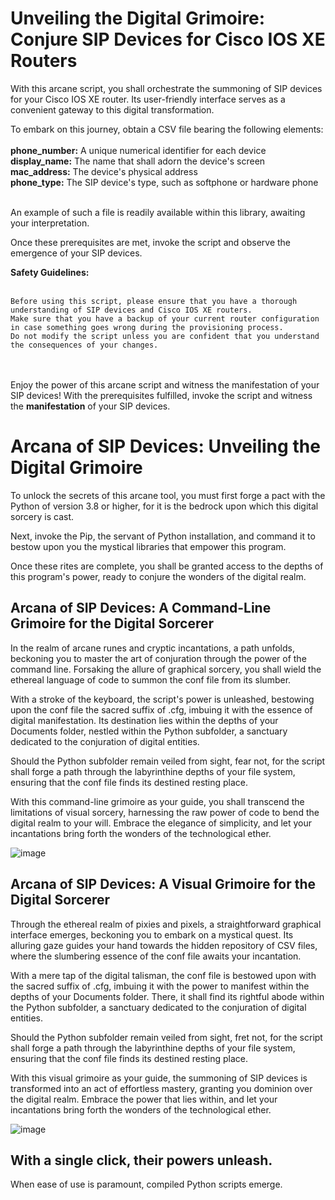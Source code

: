 
# Unveiling the Digital Grimoire: Conjure SIP Devices for Cisco IOS XE Routers

With this arcane script, you shall orchestrate the summoning of SIP devices for your Cisco IOS XE router. Its user-friendly interface serves as a convenient gateway to this digital transformation.

To embark on this journey, obtain a CSV file bearing the following elements:<br /><br />
**phone_number:** A unique numerical identifier for each device <br />
**display_name:** The name that shall adorn the device's screen<br />
**mac_address:** The device's physical address<br />
**phone_type:** The SIP device's type, such as softphone or hardware phone<br /><br />

An example of such a file is readily available within this library, awaiting your interpretation.

Once these prerequisites are met, invoke the script and observe the emergence of your SIP devices.

**Safety Guidelines:**<br /><br />

    Before using this script, please ensure that you have a thorough understanding of SIP devices and Cisco IOS XE routers.
    Make sure that you have a backup of your current router configuration in case something goes wrong during the provisioning process.
    Do not modify the script unless you are confident that you understand the consequences of your changes.
<br /><br />
Enjoy the power of this arcane script and witness the manifestation of your SIP devices!
With the prerequisites fulfilled, invoke the script and witness the **manifestation** of your SIP devices.

# Arcana of SIP Devices: Unveiling the Digital Grimoire
To unlock the secrets of this arcane tool, you must first forge a pact with the Python of version 3.8 or higher, for it is the bedrock upon which this digital sorcery is cast.

Next, invoke the Pip, the servant of Python installation, and command it to bestow upon you the mystical libraries that empower this program.

Once these rites are complete, you shall be granted access to the depths of this program's power, ready to conjure the wonders of the digital realm.


## Arcana of SIP Devices: A Command-Line Grimoire for the Digital Sorcerer

In the realm of arcane runes and cryptic incantations, a path unfolds, beckoning you to master the art of conjuration through the power of the command line. Forsaking the allure of graphical sorcery, you shall wield the ethereal language of code to summon the conf file from its slumber.

With a stroke of the keyboard, the script's power is unleashed, bestowing upon the conf file the sacred suffix of .cfg, imbuing it with the essence of digital manifestation. Its destination lies within the depths of your Documents folder, nestled within the Python subfolder, a sanctuary dedicated to the conjuration of digital entities.

Should the Python subfolder remain veiled from sight, fear not, for the script shall forge a path through the labyrinthine depths of your file system, ensuring that the conf file finds its destined resting place.

With this command-line grimoire as your guide, you shall transcend the limitations of visual sorcery, harnessing the raw power of code to bend the digital realm to your will. Embrace the elegance of simplicity, and let your incantations bring forth the wonders of the technological ether.

![image](https://github.com/CodeWhisperer69/Cisco-collab/assets/150474858/a9a335e6-4788-4f56-a0e0-42cdd71cdd90)


## Arcana of SIP Devices: A Visual Grimoire for the Digital Sorcerer

Through the ethereal realm of pixies and pixels, a straightforward graphical interface emerges, beckoning you to embark on a mystical quest. Its alluring gaze guides your hand towards the hidden repository of CSV files, where the slumbering essence of the conf file awaits your incantation.

With a mere tap of the digital talisman, the conf file is bestowed upon with the sacred suffix of .cfg, imbuing it with the power to manifest within the depths of your Documents folder. There, it shall find its rightful abode within the Python subfolder, a sanctuary dedicated to the conjuration of digital entities.

Should the Python subfolder remain veiled from sight, fret not, for the script shall forge a path through the labyrinthine depths of your file system, ensuring that the conf file finds its destined resting place.

With this visual grimoire as your guide, the summoning of SIP devices is transformed into an act of effortless mastery, granting you dominion over the digital realm. Embrace the power that lies within, and let your incantations bring forth the wonders of the technological ether.

![image](https://github.com/CodeWhisperer69/Cisco-collab/assets/150474858/b3715b62-ef2a-431d-a6a5-56d95d9095d8)



## With a single click, their powers unleash.
When ease of use is paramount, compiled Python scripts emerge.

